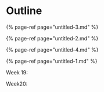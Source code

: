 # Outline

{% page-ref page="untitled-3.md" %}









{% page-ref page="untitled-2.md" %}









{% page-ref page="untitled-4.md" %}









{% page-ref page="untitled-1.md" %}











Week 19:







Week20:





